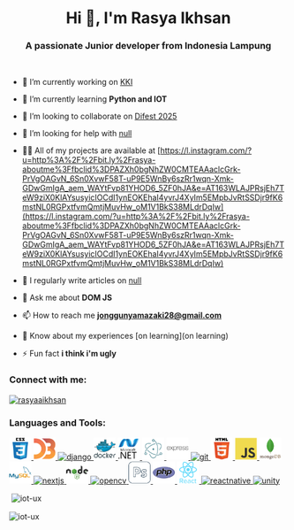 <h1 align="center">Hi 👋, I'm Rasya Ikhsan</h1>
<h3 align="center">A passionate Junior developer from Indonesia Lampung</h3>

<p align="left"> <a href="https://twitter.com/" target="blank"><img src="https://img.shields.io/twitter/follow/?logo=twitter&style=for-the-badge" alt="" /></a> </p>

- 🔭 I’m currently working on [KKI](null)

- 🌱 I’m currently learning **Python and IOT**

- 👯 I’m looking to collaborate on [Difest 2025](null)

- 🤝 I’m looking for help with [null](null)

- 👨‍💻 All of my projects are available at [https://l.instagram.com/?u=http%3A%2F%2Fbit.ly%2Frasya-aboutme%3Ffbclid%3DPAZXh0bgNhZW0CMTEAAaclcGrk-PrVgOAGvN_6Sn0XvwF58T-uP9E5WnBy6szRr1wqn-Xmk-GDwGmIgA_aem_WAYtFvp81YHOD6_5ZF0hJA&e=AT163WLAJPRsjEh7TeW9ziX0KlAYsusyicIOCdI1ynEOKEhaI4yvrJ4XyIm5EMpbJvRtSSDjr9fK6mstNL0RGPxtfvmQmtjMuvHw_oM1V1BkS38MLdrDqIw](https://l.instagram.com/?u=http%3A%2F%2Fbit.ly%2Frasya-aboutme%3Ffbclid%3DPAZXh0bgNhZW0CMTEAAaclcGrk-PrVgOAGvN_6Sn0XvwF58T-uP9E5WnBy6szRr1wqn-Xmk-GDwGmIgA_aem_WAYtFvp81YHOD6_5ZF0hJA&e=AT163WLAJPRsjEh7TeW9ziX0KlAYsusyicIOCdI1ynEOKEhaI4yvrJ4XyIm5EMpbJvRtSSDjr9fK6mstNL0RGPxtfvmQmtjMuvHw_oM1V1BkS38MLdrDqIw)

- 📝 I regularly write articles on [null](null)

- 💬 Ask me about **DOM JS**

- 📫 How to reach me **jonggunyamazaki28@gmail.com**

- 📄 Know about my experiences [on learning](on learning)

- ⚡ Fun fact **i think i'm ugly**

<h3 align="left">Connect with me:</h3>
<p align="left">
<a href="https://instagram.com/rasyaaikhsan" target="blank"><img align="center" src="https://raw.githubusercontent.com/rahuldkjain/github-profile-readme-generator/master/src/images/icons/Social/instagram.svg" alt="rasyaaikhsan" height="30" width="40" /></a>
</p>

<h3 align="left">Languages and Tools:</h3>
<p align="left"> <a href="https://www.w3schools.com/css/" target="_blank" rel="noreferrer"> <img src="https://raw.githubusercontent.com/devicons/devicon/master/icons/css3/css3-original-wordmark.svg" alt="css3" width="40" height="40"/> </a> <a href="https://d3js.org/" target="_blank" rel="noreferrer"> <img src="https://raw.githubusercontent.com/devicons/devicon/master/icons/d3js/d3js-original.svg" alt="d3js" width="40" height="40"/> </a> <a href="https://www.djangoproject.com/" target="_blank" rel="noreferrer"> <img src="https://cdn.worldvectorlogo.com/logos/django.svg" alt="django" width="40" height="40"/> </a> <a href="https://www.docker.com/" target="_blank" rel="noreferrer"> <img src="https://raw.githubusercontent.com/devicons/devicon/master/icons/docker/docker-original-wordmark.svg" alt="docker" width="40" height="40"/> </a> <a href="https://dotnet.microsoft.com/" target="_blank" rel="noreferrer"> <img src="https://raw.githubusercontent.com/devicons/devicon/master/icons/dot-net/dot-net-original-wordmark.svg" alt="dotnet" width="40" height="40"/> </a> <a href="https://www.electronjs.org" target="_blank" rel="noreferrer"> <img src="https://raw.githubusercontent.com/devicons/devicon/master/icons/electron/electron-original.svg" alt="electron" width="40" height="40"/> </a> <a href="https://expressjs.com" target="_blank" rel="noreferrer"> <img src="https://raw.githubusercontent.com/devicons/devicon/master/icons/express/express-original-wordmark.svg" alt="express" width="40" height="40"/> </a> <a href="https://git-scm.com/" target="_blank" rel="noreferrer"> <img src="https://www.vectorlogo.zone/logos/git-scm/git-scm-icon.svg" alt="git" width="40" height="40"/> </a> <a href="https://www.w3.org/html/" target="_blank" rel="noreferrer"> <img src="https://raw.githubusercontent.com/devicons/devicon/master/icons/html5/html5-original-wordmark.svg" alt="html5" width="40" height="40"/> </a> <a href="https://developer.mozilla.org/en-US/docs/Web/JavaScript" target="_blank" rel="noreferrer"> <img src="https://raw.githubusercontent.com/devicons/devicon/master/icons/javascript/javascript-original.svg" alt="javascript" width="40" height="40"/> </a> <a href="https://www.mongodb.com/" target="_blank" rel="noreferrer"> <img src="https://raw.githubusercontent.com/devicons/devicon/master/icons/mongodb/mongodb-original-wordmark.svg" alt="mongodb" width="40" height="40"/> </a> <a href="https://www.mysql.com/" target="_blank" rel="noreferrer"> <img src="https://raw.githubusercontent.com/devicons/devicon/master/icons/mysql/mysql-original-wordmark.svg" alt="mysql" width="40" height="40"/> </a> <a href="https://nextjs.org/" target="_blank" rel="noreferrer"> <img src="https://cdn.worldvectorlogo.com/logos/nextjs-2.svg" alt="nextjs" width="40" height="40"/> </a> <a href="https://nodejs.org" target="_blank" rel="noreferrer"> <img src="https://raw.githubusercontent.com/devicons/devicon/master/icons/nodejs/nodejs-original-wordmark.svg" alt="nodejs" width="40" height="40"/> </a> <a href="https://opencv.org/" target="_blank" rel="noreferrer"> <img src="https://www.vectorlogo.zone/logos/opencv/opencv-icon.svg" alt="opencv" width="40" height="40"/> </a> <a href="https://www.photoshop.com/en" target="_blank" rel="noreferrer"> <img src="https://raw.githubusercontent.com/devicons/devicon/master/icons/photoshop/photoshop-line.svg" alt="photoshop" width="40" height="40"/> </a> <a href="https://www.php.net" target="_blank" rel="noreferrer"> <img src="https://raw.githubusercontent.com/devicons/devicon/master/icons/php/php-original.svg" alt="php" width="40" height="40"/> </a> <a href="https://reactjs.org/" target="_blank" rel="noreferrer"> <img src="https://raw.githubusercontent.com/devicons/devicon/master/icons/react/react-original-wordmark.svg" alt="react" width="40" height="40"/> </a> <a href="https://reactnative.dev/" target="_blank" rel="noreferrer"> <img src="https://reactnative.dev/img/header_logo.svg" alt="reactnative" width="40" height="40"/> </a> <a href="https://unity.com/" target="_blank" rel="noreferrer"> <img src="https://www.vectorlogo.zone/logos/unity3d/unity3d-icon.svg" alt="unity" width="40" height="40"/> </a> </p>

<p>&nbsp;<img align="center" src="https://github-readme-stats.vercel.app/api?username=iot-ux&show_icons=true&locale=en" alt="iot-ux" /></p>

<p><img align="center" src="https://github-readme-streak-stats.herokuapp.com/?user=iot-ux&" alt="iot-ux" /></p>
